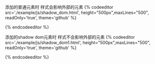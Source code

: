 添加的普通元素时 样式会影响外部的元素
{% codeeditor   src='./example/js/shadow_dom.html', height="500px",maxLines="500", readOnly='true', theme='github' %}

{% endcodeeditor %}


添加的shadow dom元素时 样式不会影响外部的元素
{% codeeditor   src='./example/js/shadow_dom1.html', height="500px",maxLines="500", readOnly='true', theme='github' %}

{% endcodeeditor %}